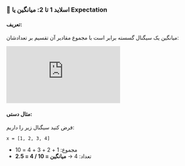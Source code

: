### 🔹 **اسلاید 1 تا 2: میانگین یا Expectation**

#### تعریف:

میانگین یک سیگنال گسسته برابر است با مجموع مقادیر آن تقسیم بر تعدادشان:



![Math Formula](<https://latex.codecogs.com/svg.latex?%5Cmu%20%3D%20%5Cfrac%7B1%7D%7BN%7D%20%5Csum_%7Bn%3D1%7D%5E%7BN%7D%20x%5Bn%5D>)


#### مثال دستی:

فرض کنید سیگنال زیر را داریم:

```
x = [1, 2, 3, 4]
```

* مجموع: 1 + 2 + 3 + 4 = 10
* تعداد: 4
  → **میانگین = 10 / 4 = 2.5**
